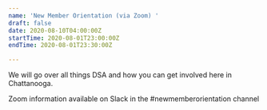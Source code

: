 ```yaml
---
name: 'New Member Orientation (via Zoom) '
draft: false
date: 2020-08-10T04:00:00Z
startTime: 2020-08-01T23:00:00Z
endTime: 2020-08-01T23:30:00Z

---
```

We will go over all things DSA and how you can get involved here in Chattanooga. 

Zoom information available on Slack in the #newmemberorientation channel 